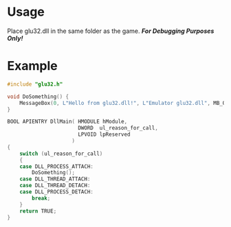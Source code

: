 # Usage
Place glu32.dll in the same folder as the game.
***For Debugging Purposes Only!***  

# Example
```C
#include "glu32.h"

void DoSomething() {
    MessageBox(0, L"Hello from glu32.dll!", L"Emulator glu32.dll", MB_OK);
}

BOOL APIENTRY DllMain( HMODULE hModule,
                       DWORD  ul_reason_for_call,
                       LPVOID lpReserved
                     )
{
    switch (ul_reason_for_call)
    {
    case DLL_PROCESS_ATTACH:
        DoSomething();
    case DLL_THREAD_ATTACH:
    case DLL_THREAD_DETACH:
    case DLL_PROCESS_DETACH:
        break;
    }
    return TRUE;
}


```

